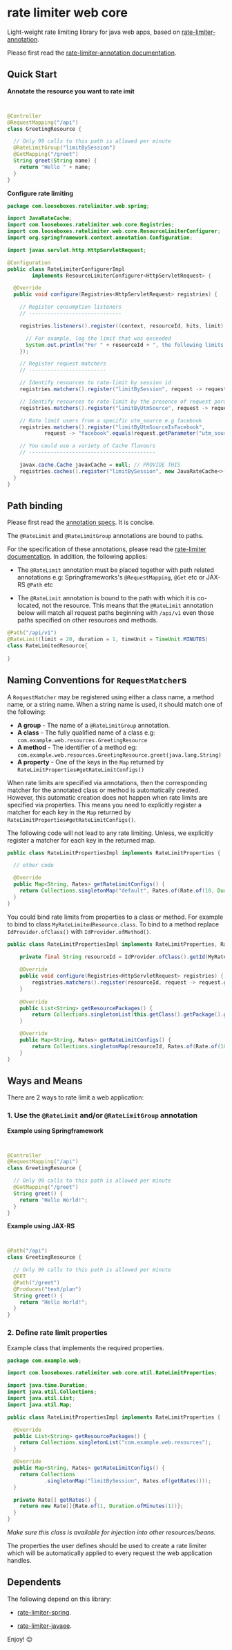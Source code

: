 # rate limiter web core

Light-weight rate limiting library for java web apps, based on
[rate-limiter-annotation](https://github.com/poshjosh/rate-limiter-annotation).

Please first read the [rate-limiter-annotation documentation](https://github.com/poshjosh/rate-limiter-annotation).


## Quick Start

__Annotate the resource you want to rate imit__

```java


@Controller
@RequestMapping("/api")
class GreetingResource {

  // Only 99 calls to this path is allowed per minute
  @RateLimitGroup("limitBySession")
  @GetMapping("/greet")
  String greet(String name) {
    return "Hello " + name;
  }
}
```

__Configure rate limiting__

```java
package com.looseboxes.ratelimiter.web.spring;

import JavaRateCache;
import com.looseboxes.ratelimiter.web.core.Registries;
import com.looseboxes.ratelimiter.web.core.ResourceLimiterConfigurer;
import org.springframework.context.annotation.Configuration;

import javax.servlet.http.HttpServletRequest;

@Configuration
public class RateLimiterConfigurerImpl
        implements ResourceLimiterConfigurer<HttpServletRequest> {

  @Override
  public void configure(Registries<HttpServletRequest> registries) {

    // Register consumption listeners
    // ------------------------------

    registries.listeners().register((context, resourceId, hits, limit) -> {

      // For example, log the limit that was exceeded
      System.out.println("For " + resourceId + ", the following limits are exceeded: " + limit);
    });

    // Register request matchers
    // -------------------------

    // Identify resources to rate-limit by session id
    registries.matchers().register("limitBySession", request -> request.getSession().getId());

    // Identify resources to rate-limit by the presence of request parameter "utm_source"
    registries.matchers().register("limitByUtmSource", request -> request.getParameter("utm_source"));

    // Rate limit users from a specific utm_source e.g facebook
    registries.matchers().register("limitByUtmSourceIsFacebook",
            request -> "facebook".equals(request.getParameter("utm_source")));

    // You could use a variety of Cache flavours
    // -----------------------------------------

    javax.cache.Cache javaxCache = null; // PROVIDE THIS
    registries.caches().register("limitBySession", new JavaRateCache<>(javaxCache));
  }
}
```

## Path binding

Please first read the [annotation specs](https://github.com/poshjosh/rate-limiter-annotation/blob/main/docs/ANNOTATION_SPECS.md). It is concise.

The `@RateLimit` and `@RateLimitGroup` annotations are bound to paths.

For the specification of these annotations, please read the [rate-limiter documentation](https://github.com/poshjosh/rate-limiter).
In addition, the following applies:

- The `@RateLimit` annotation must be placed together with path related annotations e.g:
  Springframeworks's `@RequestMapping`, `@Get` etc or JAX-RS `@Path` etc

- The `@RateLimit` annotation is bound to the path with which it is co-located, not the resource.
  This means that the `@RateLimit` annotation below will match all request paths beginning with `/api/v1`
  even those paths specified on other resources and methods.

```java
@Path("/api/v1")
@RateLimit(limit = 20, duration = 1, timeUnit = TimeUnit.MINUTES)
class RateLimitedResource{
    
}
```

## Naming Conventions for `RequestMatcher`s

A `RequestMatcher` may be registered using either a class name, a method name, or a string name.
When a string name is used, it should match one of the following:

- __A group__ - The name of a `@RateLimitGroup` annotation.
- __A class__ - The fully qualified name of a class e.g: `com.example.web.resources.GreetingResource`
- __A method__ - The identifier of a method eg: `com.example.web.resources.GreetingResource.greet(java.lang.String)`
- __A property__ - One of the keys in the `Map` returned by `RateLimitProperties#getRateLimitConfigs()`

When rate limits are specified via annotations, then the corresponding matcher for the annotated class
or method is automatically created. However, this automatic creation does not happen when rate limits are 
specified via properties. This means you need to explicitly register a matcher for each key in the `Map`
returned by `RateLimitProperties#getRateLimitConfigs()`. 

The following code will not lead to any rate limiting. Unless, we explicitly register a matcher
for each key in the returned map.

```java
public class RateLimitPropertiesImpl implements RateLimitProperties {

  // other code

  @Override
  public Map<String, Rates> getRateLimitConfigs() {
    return Collections.singletonMap("default", Rates.of(Rate.of(10, Duration.ofMinutes(1))));
  }
}
```

You could bind rate limits from properties to a class or method. For example to bind to 
class `MyRateLimitedResource.class`. To bind to a method replace `IdProvider.ofClass()` 
with `IdProvider.ofMethod()`.

```java
public class RateLimitPropertiesImpl implements RateLimitProperties, RateLimiterConfigurer<HttpServletRequest> {

    private final String resourceId = IdProvider.ofClass().getId(MyRateLimitedResource.class);
    
    @Override
    public void configure(Registries<HttpServletRequest> registries) {
        registries.matchers().register(resourceId, request -> request.getRequestURI());
    }
    
    @Override
    public List<String> getResourcePackages() {
        return Collections.singletonList(this.getClass().getPackage().getName());
    }

    @Override
    public Map<String, Rates> getRateLimitConfigs() {
        return Collections.singletonMap(resourceId, Rates.of(Rate.of(10, Duration.ofMinutes(1))));
    }
}
```

## Ways and Means

There are 2 ways to rate limit a web application:

### 1. Use the `@RateLimit` and/or `@RateLimitGroup` annotation

__Example using Springframework__

```java


@Controller
@RequestMapping("/api")
class GreetingResource {

  // Only 99 calls to this path is allowed per minute
  @GetMapping("/greet")
  String greet() {
    return "Hello World!";
  }
}
```

__Example using JAX-RS__

```java


@Path("/api")
class GreetingResource {

  // Only 99 calls to this path is allowed per minute
  @GET
  @Path("/greet")
  @Produces("text/plan")
  String greet() {
    return "Hello World!";
  }
}
```
  
### 2. Define rate limit properties

Example class that implements the required properties.

```java
package com.example.web;

import com.looseboxes.ratelimiter.web.core.util.RateLimitProperties;

import java.time.Duration;
import java.util.Collections;
import java.util.List;
import java.util.Map;

public class RateLimitPropertiesImpl implements RateLimitProperties {

  @Override
  public List<String> getResourcePackages() {
    return Collections.singletonList("com.example.web.resources");
  }

  @Override
  public Map<String, Rates> getRateLimitConfigs() {
    return Collections
            .singletonMap("limitBySession", Rates.of(getRates()));
  }

  private Rate[] getRates() {
    return new Rate[]{Rate.of(1, Duration.ofMinutes(1))};
  }
}
```

_Make sure this class is available for injection into other resources/beans._

The properties the user defines should be used to create a rate limiter which will be automatically applied to
every request the web application handles. 

## Dependents

The following depend on this library:

- [rate-limiter-spring](https://github.com/poshjosh/rate-limiter-spring).

- [rate-limiter-javaee](https://github.com/poshjosh/rate-limiter-javaee).


Enjoy! :wink:
